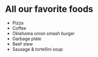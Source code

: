 # All our favorite foods

- Pizza
- Coffee
- Oklahoma onion smash burger
- Garbage plate
- Beef stew
- Sausage & tortellini soup
